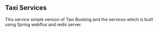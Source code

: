 ## Taxi Services

This service simple version of Taxi Booking and the services which is built using Spring webflux and redis server. 

